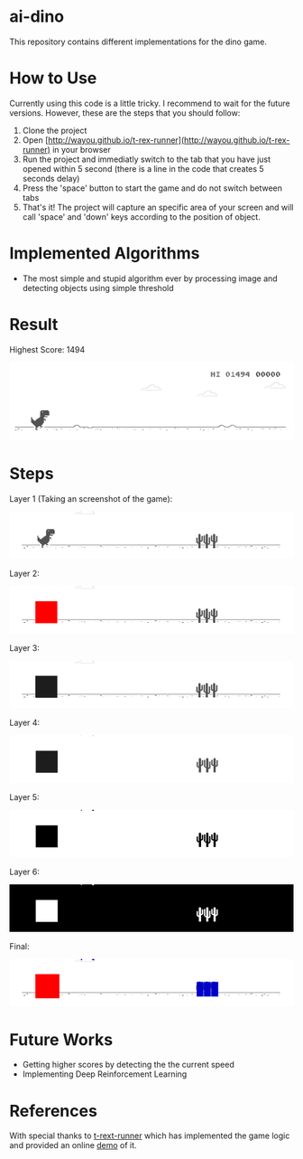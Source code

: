 # ai-dino
This repository contains different implementations for the dino game.

# How to Use
Currently using this code is a little tricky. I recommend to wait for the future versions. However, these are the steps that you should follow:
1. Clone the project
2. Open [http://wayou.github.io/t-rex-runner](http://wayou.github.io/t-rex-runner) in your browser
3. Run the project and immediatly switch to the tab that you have just opened within 5 second (there is a line in the code that creates 5 seconds delay)
4. Press the 'space' button to start the game and do not switch between tabs
5. That's it! The project will capture an specific area of your screen and will call 'space' and 'down' keys according to the position of object.


# Implemented Algorithms
- The most simple and stupid algorithm ever by processing image and detecting objects using simple threshold


# Result
Highest Score: 1494

![Dino Gif](_doc/dino.gif)

# Steps
Layer 1 (Taking an screenshot of the game):

![Image 1](_doc/75-image1.png)

Layer 2:

![Image 2](_doc/75-image2.png)

Layer 3:

![Image 3](_doc/75-image3.png)

Layer 4:

![Image 4](_doc/75-image4.png)

Layer 5:

![Image 5](_doc/75-image5.png)

Layer 6:

![Image 6](_doc/75-image6.png)

Final:

![Image 7](_doc/75-image7.png)

# Future Works
- Getting higher scores by detecting the the current speed
- Implementing Deep Reinforcement Learning

# References
With special thanks to [t-rext-runner](https://github.com/wayou/t-rex-runner) which has implemented the game logic and provided an online [demo](http://wayou.github.io/t-rex-runner) of it.
